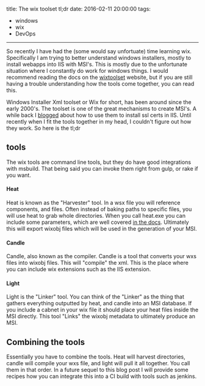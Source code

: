 title: The wix toolset tl;dr
date: 2016-02-11 20:00:00
tags:
- windows
- wix
- DevOps
---

So recently I have had the (some would say unfortuate) time learning wix. Specifically I am trying to better understand windows installers, mostly to install webapps into IIS with MSI's. This is mostly due to the unfortunate situation where I constantly do work for windows things. I would recommend reading the docs on the [wixtoolset](http://wixtoolset.org) website, but if you are still having a trouble understanding how the tools come together, you can read this.

Windows Installer Xml toolset or Wix for short, has been around since the early 2000's. The toolset is one of the great mechanisms to create MSI's. A while back I [blogged](/binding-ssl-certs-on-windows-installer-xml-wix-deployed-web-applications/) about how to use them to install ssl certs in IIS. Until recently when I fit the tools together in my head, I couldn't figure out how they work. So here is the tl;dr
<!-- more -->
## tools

The wix tools are command line tools, but they do have good integrations with msbuild. That being said you can invoke them right from gulp, or rake if you want.

#### Heat
Heat is known as the "Harvester" tool. In a wsx file you will reference components, and files. Often instead of baking paths to specific files, you will use heat to grab whole directories.
When you call heat.exe you can include some parameters, which are well covered [in the docs](http://wixtoolset.org/documentation/manual/v3/overview/heat.html). Ultimately this will export wixobj files which will be used in the generation of your MSI.

#### Candle
Candle, also known as the compiler. Candle is a tool that converts your wxs files into wixobj files. This will "compile" the xml. This is the place where you can include wix extensions such as the IIS extension.

#### Light
Light is the "Linker" tool. You can think of the "Linker" as the thing that gathers everything outputted by heat, and candle into an MSI database. If you include a cabnet in your wix file it should place your heat files inside the MSI directly. This tool "Links" the wixobj metadata to ultimately produce an MSI.

## Combining the tools

Essentially you have to combine the tools. Heat will harvest directories, candle will compile your wxs file, and light will pull it all together. You call them in that order.  In a future sequel to this blog post I will provide some recipes how you can integrate this into a CI build with tools such as jenkins.
